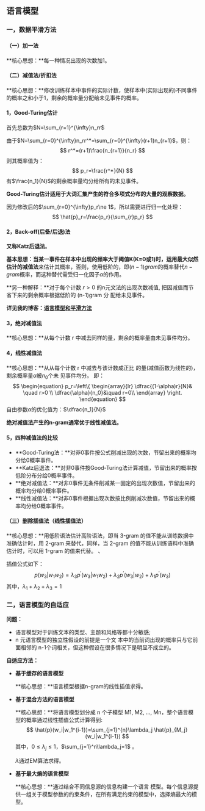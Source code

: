 ## 语言模型

### 一，数据平滑方法

#### （一）加一法

**核心思想：**每一种情况出现的次数加1。

#### （二）减值法/折扣法

**核心思想：**修改训练样本中事件的实际计数，使样本中(实际出现的)不同事件的概率之和小于1，剩余的概率量分配给未见事件的概率。

#### 1，Good-Turing估计

首先总数为$N=\sum_{r=1}^{\infty}n_rr$

由于$N=\sum_{r=0}^{\infty}n_rr^*=\sum_{r=0}^{\infty}(r+1)n_{r+1}$，则：
$$
r^*=(r+1)\frac{n_{r+1}}{n_r}
$$
则其概率值为：
$$
p_r=\frac{r^*}{N}
$$
有$\frac{n_1}{N}$的剩余概率量均分给所有的未见事件。

**Good-Turing估计适用于大词汇集产生的符合多项式分布的大量的观察数据。**

因为修改后的$\sum_{r=0}^{\infty}p_r\ne 1$，所以需要进行归一化处理：
$$
\hat{p}_r=\frac{p_r}{\sum_{r}p_r}
$$

#### 2，Back-off(后备/后退)法

**又称Katz后退法**。

**基本思想：**当某一事件在样本中出现的频率大于阈值K(K=0或1)时，运用**最大似然估计的减值法**来估计其概率，否则，使用低阶的，即$(n-1)gram$的概率替代$n-gram$概率，而这种替代需受归一化因子$\alpha$的作用。

**另一种解释：**对于每个计数 $r > 0$ 的n元文法的出现次数减值, 把因减值而节省下来的剩余概率根据低阶的 (n-1)gram 分 配给未见事件。

 **详见我的博客：[语言模型和平滑方法](https://blog.csdn.net/h2026966427/article/details/79811252)**

#### 3，绝对减值法

**核心思想：**从每个计数 r 中减去同样的量，剩余的概率量由未见事件均分。 

#### 4，线性减值法

**核心思想：**从从每个计数 r 中减去与该计数成正比 的量(减值函数为线性的)，剩余概率量$\alpha$被$n_0$个未 见事件均分。 即：
$$
\begin{equation}
p_r=\left\{
             \begin{array}{lr}
             \dfrac{(1-\alpha)r}{N}& \quad r>0  \\
             \dfrac{\alpha}{n_0}&\quad r=0\\
             \end{array}
\right.
\end{equation}
$$
自由参数$\alpha$的优化值为：$\dfrac{n_1}{N}$

**绝对减值法产生的n-gram通常优于线性减值法。**

#### 5，四种减值法的比较

- **Good-Turing法：**对非0事件按公式削减出现的次数，节留出来的概率均分给0概率事件。
- **Katz后退法：**对非0事件按Good-Turing法计算减值，节留出来的概率按低阶分布分给0概率事件。
- **绝对减值法：**对非0事件无条件削减某一固定的出现次数值，节留出来的概率均分给0概率事件。
- **线性减值法：**对非0事件根据出现次数按比例削减次数值，节留出来的概率均分给0概率事件。

#### （三）删除插值法（线性插值法）

**核心思想：**用低阶语法估计高阶语法，即当 3-gram 的值不能从训练数据中准确估计时，用 2-gram 来替代，同样，当 2-gram 的值不能从训练语料中准确估计时，可以用 1-gram 的值来代替。 、

插值公式如下：
$$
p(w_3|w_1w_2)=\lambda_3p^{'}(w_3|w_1w_2)+\lambda_2p^{'}(w_3|w_2)+\lambda_1p^{'}(w_3)
$$
其中，$\lambda_1+\lambda_2+\lambda_3=1$

### 二，语言模型的自适应

**问题：**

- 语言模型对于训练文本的类型、主题和风格等都十分敏感; 
- n 元语言模型的独立性假设的前提是一个文 本中的当前词出现的概率只与它前面相邻的 n-1个词相关，但这种假设在很多情况下是明显不成立的。 

**自适应方法：**

- **基于缓存的语言模型**

  **核心思想：**语言模型根据n-gram的线性插值求得。

- **基于混合方法的语言模型**

  **核心思想：**将语言模型划分成 n 个子模型 M1, M2, ..., Mn，整个语言模型的概率通过线性插值公式计算得到:
  $$
  \hat{p}(w_i|w_1^{i-1})=\sum_{j=1}^{n}\lambda_j \hat{p}_{M_j}(w_i|w_1^{i-1})
  $$
  其中，$0\le\lambda_j\le 1$，$\sum_{j=1}^n\lambda_j=1$ 。

  $\lambda$通过EM算法求得。

- **基于最大熵的语言模型**

  **核心思想：**通过结合不同信息源的信息构建一个语言 模型。每个信息源提供一组关于模型参数的约束条件，在所有满足约束的模型中，选择熵最大的模型。 

